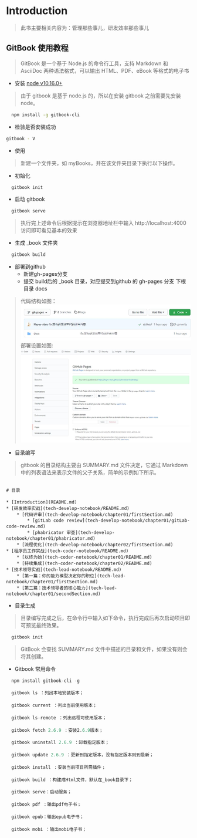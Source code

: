 # Introduction

> 此书主要相关内容为：管理那些事儿，研发效率那些事儿

## GitBook 使用教程

> GitBook 是一个基于 Node.js 的命令行工具，支持 Markdown 和 AsciiDoc 两种语法格式，可以输出 HTML、PDF、eBook 等格式的电子书

- 安装 [node v10.16.0+](https://nodejs.org/en/)

> 由于 gitbook 是基于 node.js 的，所以在安装 gitbook 之前需要先安装 node。

```bash
  npm install -g gitbook-cli
```

- 检验是否安装成功

```bash
gitbook - V
```

- 使用

> 新建一个文件夹，如 myBooks，并在该文件夹目录下执行以下操作。

- 初始化

```bash
  gitbook init
```

- 启动 gitbook

```bash
  gitbook serve
```

> 执行完上述命令后根据提示在浏览器地址栏中输入 http://localhost:4000 访问即可看见基本的效果

- 生成 \_book 文件夹

```bash
  gitbook build
```

- 部署到github
  - 新建gh-pages分支
  - 提交 build后的 _book 目录，对应提交到github 的 gh-pages 分支 下根目录 docs

> 代码结构如图：
![avatar](./asset/img/github-gh-pages.jpg)
> 部署设置如图:
![avatar](./asset/img/github-gh-pages02.jpg)

- 目录编写

> gitbook 的目录结构主要由 SUMMARY.md 文件决定，它通过 Markdown 中的列表语法来表示文件的父子关系，简单的示例如下所示。

```docs

# 目录

* [Introduction](README.md)
* [研发效率实战](tech-develop-notebook/README.md)
    * [代码评审](tech-develop-notebook/chapter01/firstSection.md)
        * [gitLab code review](tech-develop-notebook/chapter01/gitLab-code-review.md)
        * [phabricator 审查](tech-develop-notebook/chapter01/phabricator.md)
    * [流程优化](tech-develop-notebook/chapter02/firstSection.md)
* [程序员工作实战](tech-coder-notebook/README.md)
    * [以终为始](tech-coder-notebook/chapter01/README.md)
    * [持续集成](tech-coder-notebook/chapter02/README.md)
* [技术领导实战](tech-lead-notebook/README.md)
    * [第一篇：你的能力模型决定你的职位](tech-lead-notebook/chapter01/firstSection.md)
    * [第二篇：技术领导者的核心能力](tech-lead-notebook/chapter01/secondSection.md)

```

- 目录生成

> 目录编写完成之后，在命令行中输入如下命令，执行完成后再次启动项目即可预览最终效果。

```javascript
  gitbook init
```

> GitBook 会查找 SUMMARY.md 文件中描述的目录和文件，如果没有则会将其创建。

- Gitbook 常用命令

```javascript
  npm install gitbook-cli -g

  gitbook ls ：列出本地安装版本；

  gitbook current ：列出当前使用版本；

  gitbook ls-remote ：列出远程可使用版本；

  gitbook fetch 2.6.9 ：安装2.6.9版本；

  gitbook uninstall 2.6.9 ：卸载指定版本；

  gitbook update 2.6.9 ：更新到指定版本，没有指定版本则到最新；

  gitbook install ：安装当前项目所需插件；

  gitbook build ：构建成Html文件，默认在_book目录下；

  gitbook serve：启动服务；

  gitbook pdf ：输出pdf电子书；

  gitbook epub：输出epub电子书；

  gitbook mobi ：输出mobi电子书；

```
